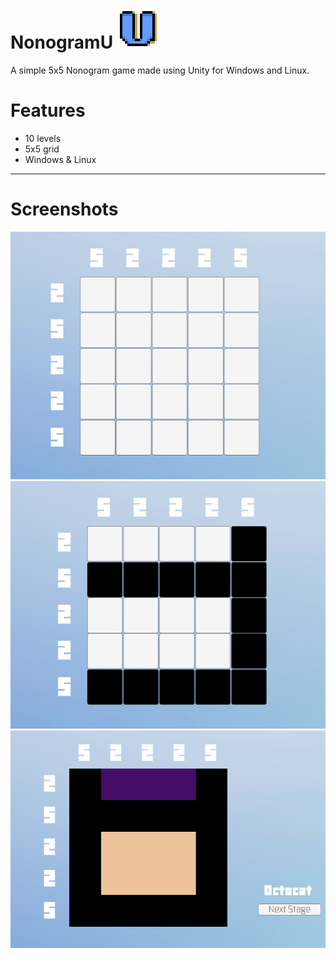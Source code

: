 # NonogramU ![Logo](https://github.com/AlexKoulel/NonogramU/blob/main/Picross/Assets/Images/Screenshots%26Logo/logo-bigger.png)

A simple 5x5 Nonogram game made using Unity for Windows and Linux.

# Features

- 10 levels 
- 5x5 grid
- Windows & Linux 
------------------------------------------------
# Screenshots

![1](https://github.com/AlexKoulel/NonogramU/blob/main/Picross/Assets/Images/Screenshots%26Logo/1.png)
![2](https://github.com/AlexKoulel/NonogramU/blob/main/Picross/Assets/Images/Screenshots%26Logo/2.png)
![3](https://github.com/AlexKoulel/NonogramU/blob/main/Picross/Assets/Images/Screenshots%26Logo/3.png)
